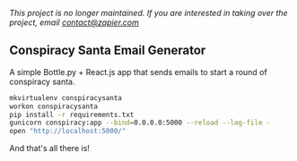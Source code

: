*_This project is no longer maintained. If you are interested in taking over the project, email [contact@zapier.com](mailto:contact@zapier.com)_*

## Conspiracy Santa Email Generator

A simple Bottle.py + React.js app that sends emails to start a round of conspiracy santa.

```bash
mkvirtualenv conspiracysanta
workon conspiracysanta
pip install -r requirements.txt
gunicorn conspiracy:app --bind=0.0.0.0:5000 --reload --log-file -
open "http://localhost:5000/"
```

And that's all there is!
